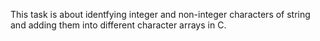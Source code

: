This task is about identfying integer and non-integer characters of string and adding them into different character arrays in C.

